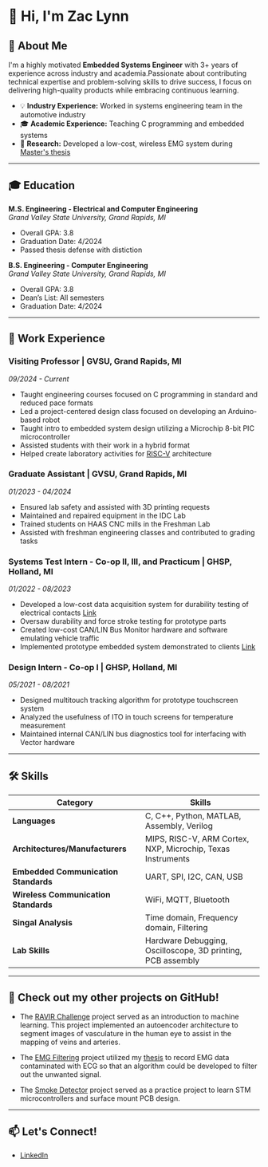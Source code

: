 # 👋 Hi, I'm Zac Lynn

## 🎯 About Me

I'm a highly motivated **Embedded Systems Engineer** with 3+ years of experience across industry and academia.Passionate about contributing technical expertise and problem-solving skills to drive success, I focus on delivering high-quality products while embracing continuous learning.

- 💡 **Industry Experience:** Worked in systems engineering team in the automotive industry
- 🎓 **Academic Experience:** Teaching C programming and embedded systems
- 🔬 **Research:** Developed a low-cost, wireless EMG system during [Master's thesis](https://github.com/lordlynn/WDA)

---

## 🎓 Education

**M.S. Engineering - Electrical and Computer Engineering**  
*Grand Valley State University, Grand Rapids, MI*  
- Overall GPA: 3.8  
- Graduation Date: 4/2024
- Passed thesis defense with distiction

**B.S. Engineering - Computer Engineering**  
*Grand Valley State University, Grand Rapids, MI*  
- Overall GPA: 3.8  
- Dean’s List: All semesters  
- Graduation Date: 4/2024

---

## 💼 Work Experience

### Visiting Professor | GVSU, Grand Rapids, MI
*09/2024 - Current*
- Taught engineering courses focused on C programming in standard and reduced pace formats
- Led a project-centered design class focused on developing an Arduino-based robot
- Taught intro to embedded system design utilizing a Microchip 8-bit PIC microcontroller
- Assisted students with their work in a hybrid format
- Helped create laboratory activities for [RISC-V](https://github.com/lordlynn/RiscV) architecture 

### Graduate Assistant | GVSU, Grand Rapids, MI
*01/2023 - 04/2024*
- Ensured lab safety and assisted with 3D printing requests
- Maintained and repaired equipment in the IDC Lab
- Trained students on HAAS CNC mills in the Freshman Lab
- Assisted with freshman engineering classes and contributed to grading tasks

### Systems Test Intern - Co-op II, III, and Practicum | GHSP, Holland, MI
*01/2022 - 08/2023*
- Developed a low-cost data acquisition system for durability testing of electrical contacts [Link](https://github.com/lordlynn/ContactMonitoring)
- Oversaw durability and force stroke testing for prototype parts
- Created low-cost CAN/LIN Bus Monitor hardware and software emulating vehicle traffic
- Implemented prototype embedded system demonstrated to clients [Link](https://github.com/lordlynn/HPB) 

### Design Intern - Co-op I | GHSP, Holland, MI
*05/2021 - 08/2021*
- Designed multitouch tracking algorithm for prototype touchscreen system
- Analyzed the usefulness of ITO in touch screens for temperature measurement
- Maintained internal CAN/LIN bus diagnostics tool for interfacing with Vector hardware

---

## 🛠️ Skills


| **Category**                     | **Skills**                                                                 |
|----------------------------------|----------------------------------------------------------------------------|
| **Languages**                    | C, C++, Python, MATLAB, Assembly, Verilog                                  |
| **Architectures/Manufacturers**  | MIPS, RISC-V, ARM Cortex, NXP, Microchip, Texas Instruments                |
| **Embedded Communication Standards** | UART, SPI, I2C, CAN, USB                                               |
| **Wireless Communication Standards** | WiFi, MQTT, Bluetooth                                                  |
| **Singal Analysis** | Time domain, Frequency domain, Filtering                                                |
| **Lab Skills** | Hardware Debugging, Oscilloscope, 3D printing, PCB assembly                                  |
---

## 🚀 Check out my other projects on GitHub!
 - The [RAVIR Challenge](https://github.com/lordlynn/RAVIR_Challenge) project served as an introduction to machine learning. This project implemented an autoencoder architecture to segment images of vasculature in the human eye to assist in the mapping of veins and arteries.

 - The [EMG Filtering](https://github.com/lordlynn/EMG_Filtering) project utilized my [thesis](https://github.com/lordlynn/WDA) to record EMG data contaminated with ECG so that an algorithm could be developed to filter out the unwanted signal.

 - The [Smoke Detector](https://github.com/lordlynn/SmokeDetector) project served as a practice project to learn STM microcontrollers and surface mount PCB design.

---

## 📫 Let's Connect!
- [LinkedIn](https://www.linkedin.com/in/zac-lynn-56090a1bb/)  




